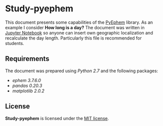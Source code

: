 # Study-pyephem

This document presents some capabilities of the [PyEphem](http://rhodesmill.org/pyephem/) library. As an example I consider **How long is a day?** The document was written in [Jupyter Notebook](http://jupyter.org/) so anyone can insert own geographic localization and recalculate the day length. Particularly this file is recommended for students.

## Requirements

The document was prepared using *Python 2.7* and the following packages:

 * *ephem 3.7.6.0*
 * *pandas 0.20.3*
 * *matplotlib 2.0.2*

## License

**Study-pyephem** is licensed under the [MIT license](http://opensource.org/licenses/MIT).
